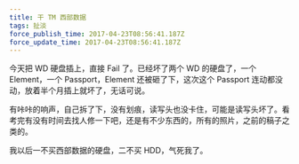```yaml
---
title: 干 TM 西部数据
tags: 扯淡
force_publish_time: 2017-04-23T08:56:41.187Z
force_update_time: 2017-04-23T08:56:41.187Z
---
```


今天把 WD 硬盘插上，直接 Fail 了。已经坏了两个 WD 的硬盘了，一个 Element，一个 Passport，Element 还被砸了下，这次这个 Passport 连动都没动，放着半个月插上就坏了，无话可说。

有咔咔的响声，自己拆了下，没有划痕，读写头也没卡住，可能是读写头坏了。看考完有没有时间去找人修一下吧，还是有不少东西的，所有的照片，之前的稿子之类的。

我以后一不买西部数据的硬盘，二不买 HDD，气死我了。

